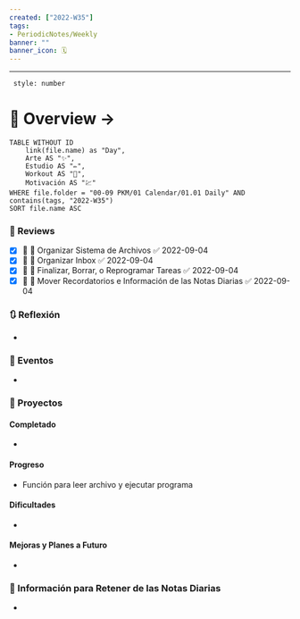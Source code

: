 ```yaml
---
created: ["2022-W35"]
tags: 
- PeriodicNotes/Weekly
banner: ""
banner_icon: 🗓️
---
```

___
```toc
 style: number
```
# 🌌 Overview -> 
```dataview
TABLE WITHOUT ID
	link(file.name) as "Day",
	Arte AS "✨",
	Estudio AS "✏️",
	Workout AS "💪",
	Motivación AS "💹"
WHERE file.folder = "00-09 PKM/01 Calendar/01.01 Daily" AND 
contains(tags, "2022-W35")
SORT file.name ASC
```

### 📑 Reviews
- [x] 📅  🔼 Organizar Sistema de Archivos ✅ 2022-09-04
- [x] 📅  🔼 Organizar Inbox ✅ 2022-09-04
- [x] 📅  🔼 Finalizar, Borrar, o Reprogramar Tareas ✅ 2022-09-04
- [x] 📅  🔼 Mover Recordatorios e Información de las Notas Diarias ✅ 2022-09-04

### 🔃 Reflexión
- 
### 📜 Eventos
- 
### 📃 Proyectos
#### **Completado**
- 
#### **Progreso**
- Función para leer archivo y ejecutar programa
#### **Dificultades**
- 
#### **Mejoras y Planes a Futuro**
- 
### 💾 Información para Retener de las Notas Diarias
- 